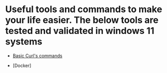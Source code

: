 # Useful tools and commands to make your life easier. The below tools are tested and validated in windows 11 systems

- [Basic Curl's commands](https://github.com/hayriozler/UsefulTools/blob/master/curl.md)
  
- [Docker]


